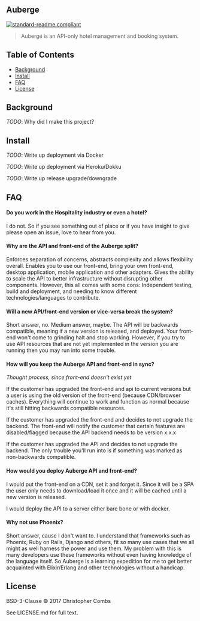 ## Auberge
[![standard-readme compliant](https://img.shields.io/badge/readme%20style-standard-brightgreen.svg?style=flat-square)](https://github.com/RichardLitt/standard-readme)

> Auberge is an API-only hotel management and booking system.

## Table of Contents

- [Background](#background)
- [Install](#install)
- [FAQ](#FAQ)
- [License](#license)

## Background
*TODO*: Why did I make this project?

## Install
*TODO*: Write up deployment via Docker

*TODO*: Write up deployment via Heroku/Dokku

*TODO*: Write up release upgrade/downgrade

## FAQ
#### Do you work in the Hospitality industry or even a hotel?
I do not. So if you see something out of place or if you have insight to give please open an issue, love to hear from you.

#### Why are the API and front-end of the Auberge split?
Enforces separation of concerns, abstracts complexity and allows flexibility overall. Enables you to use our front-end, bring your own front-end, desktop application, mobile application and other adapters. Gives the ability to scale the API to better infrastructure without disrupting other components. However, this all comes with some cons: Independent testing, build and deployment, and needing to know different technologies/languages to contribute.

#### Will a new API/front-end version or vice-versa break the system?
Short answer, no. Medium answer, maybe. The API will be backwards compatible, meaning if a new version is released, and deployed. Your front-end won't come to grinding halt and stop working. However, if you try to use API resources that are not yet implemented in the version you are running then you may run into some trouble.

#### How will you keep the Auberge API and front-end in sync?
*Thought process, since front-end doesn't exist yet*

If the customer has upgraded the front-end and api to current versions but a user is using the old version of the front-end (because CDN/browser caches). Everything will continue to work and function as normal because it's still hitting backwards compatible resources.

If the customer has upgraded the front-end and decides to not upgrade the backend. The front-end will notify the customer that certain features are disabled/flagged because the API backend needs to be version x.x.x

If the customer has upgraded the API and decides to not upgrade the backend. The only trouble you'll run into is if something was marked as non-backwards compatible.

#### How would you deploy Auberge API and front-end?
I would put the front-end on a CDN, set it and forget it. Since it will be a SPA the user only needs to download/load it once and it will be cached until a new version is released.

I would deploy the API to a server either bare bone or with docker.

#### Why not use Phoenix?
Short answer, cause I don't want to. I understand that frameworks such as Phoenix, Ruby on Rails, Django and others, fit so many use cases that we all might as well harness the power and use them. My problem with this is many developers use these frameworks without even having knowledge of the language itself. So Auberge is a learning expedition for me to get better acquainted with Elixir/Erlang and other technologies without a handicap.

## License
BSD-3-Clause © 2017 Christopher Combs

See LICENSE.md for full text.
